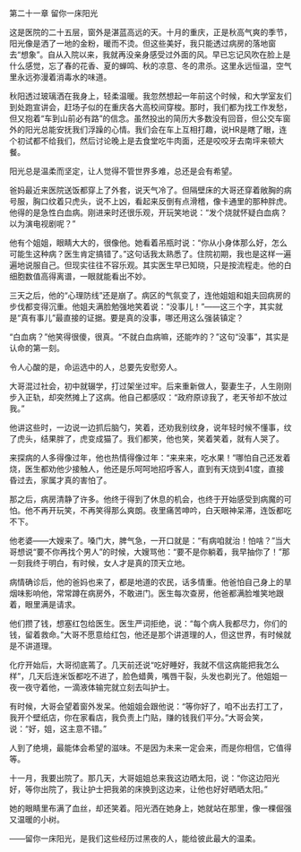 第二十一章 留你一床阳光

这是医院的二十五层，窗外是湛蓝高远的天。十月的重庆，正是秋高气爽的季节，阳光像是洒了一地的金粉，暖而不烫。但这些美好，我只能透过病房的落地窗去“想象”。自从入院以来，我就再没亲身感受过外面的风。早已忘记风吹在脸上是什么感觉，忘了春的花香、夏的蝉鸣、秋的凉意、冬的肃杀。这里永远恒温，空气里永远弥漫着消毒水的味道。

秋阳透过玻璃洒在我身上，轻柔温暖。我忽然想起一年前这个时候，和大学室友们到处跑宣讲会，赶场子似的在重庆各大高校间穿梭。那时，我们都为找工作发愁，但又抱着“车到山前必有路”的信念。虽然投出的简历大多数没有回音，但公交车窗外的阳光总能安抚我们浮躁的心情。我们会在车上互相打趣，说HR是瞎了眼，连个初试都不给我们，然后讨论晚上是去食堂吃牛肉面，还是咬咬牙去南坪来顿大餐。

阳光总是温柔而坚定，让人觉得不管世界多难，总还是会有希望。

爸妈最近来医院送饭都穿上了外套，说天气冷了。但隔壁床的大哥还穿着敞胸的病号服，胸口纹着只虎头，说不上凶，看起来反倒有点滑稽，像卡通里的那种胖虎。他得的是急性白血病。刚进来时还很乐观，开玩笑地说：“发个烧就怀疑白血病？以为演电视剧呢？”

他有个姐姐，眼睛大大的，很像他。她看着吊瓶时说：“你从小身体那么好，怎么可能生这种病？医生肯定搞错了。”这句话我太熟悉了。住院初期，我也是这样一遍遍地说服自己。但现实往往不容乐观。其实医生早已知晓，只是按流程走。他的白细胞数值高得离谱，一眼就能看出不妙。

三天之后，他的“心理防线”还是崩了。病区的气氛变了，连他姐姐和姐夫回病房的步伐都变得沉重。他姐夫满脸勉强地笑着说：“没事儿！”——这三个字，其实就是“真有事儿”最直接的证据。要是真的没事，哪还用这么强装镇定？

“白血病？”他笑得很傻，很真。“不就白血病嘛，还能咋的？”这句“没事”，其实是认命的第一刻。

令人心酸的是，命运选中的人，总要先安慰旁人。

大哥混过社会，初中就辍学，打过架坐过牢。后来重新做人，娶妻生子，人生刚刚步入正轨，却突然摊上了这病。他自己都感叹：“政府原谅我了，老天爷却不放过我。”

他讲这些时，一边说一边抓后脑勺，笑着，还劝我别纹身，说年轻时候不懂事，纹了虎头，结果胖了，虎变成猫了。我们都笑，他也笑，笑着笑着，就有人哭了。

来探病的人多得像过年，他也热情得像过年：“来来来，吃水果！”哪怕自己还发着烧，医生都劝他少接触人，他还是乐呵呵地招呼客人，直到有天烧到41度，直接昏过去，家属才真的害怕了。

那之后，病房清静了许多。他终于得到了休息的机会，也终于开始感受到病魔的可怕。他不再开玩笑，不再笑得那么爽朗。夜里痛苦呻吟，白天眼神呆滞，连饭都吃不下。

他老婆——大嫂来了。嗓门大，脾气急，一开口就是：“有病咱就治！怕啥？”当大哥想说“要不你再找个男人”的时候，大嫂骂他：“要不是你躺着，我早抽你了！”那一刻我终于明白，有时候，女人才是真的顶天立地。

病情确诊后，他的爸妈也来了，都是地道的农民，话多情重。他爸怕自己身上的旱烟味影响他，常常蹲在病房外，不敢进门。医生每次查房，他爸都满脸堆笑地跟着，眼里满是请求。

他们攒了钱，想塞红包给医生。医生严词拒绝，说：“每个病人我都尽力，你们的钱，留着救命。”大哥不愿意给红包，他还是那个讲道理的人，但这世界，有时候就是不讲道理。

化疗开始后，大哥彻底蔫了。几天前还说“吃好睡好，我就不信这病能把我怎么样”，几天后连米饭都吃不进了，脸色蜡黄，嘴唇干裂，头发也剃光了。他姐姐一夜一夜守着他，一滴液体输完就立刻去叫护士。

有时候，大哥会望着窗外发呆。他姐姐会跟他说：“等你好了，咱不出去打工了，我开个壁纸店，你在家看店，我负责上门贴，赚的钱我们平分。”大哥会笑，说：“好，姐，这主意不错。”

人到了绝境，最能体会希望的滋味。不是因为未来一定会来，而是你相信，它值得等。

十一月，我要出院了。那几天，大哥姐姐总来我这边晒太阳，说：“你这边阳光好，等你出院了，我让护士把我弟的床换到这边来，让他也好好晒晒太阳。”

她的眼睛里布满了血丝，却还笑着。阳光洒在她身上，她就站在那里，像一棵倔强又温暖的小树。

——留你一床阳光，是我们这些经历过黑夜的人，能给彼此最大的温柔。